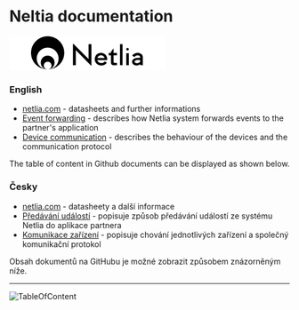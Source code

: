 # Neltia documentation
![Logo](/images/netlia_280x60_black.png)

### English
* [netlia.com](https://netlia.com/en/senzory-netlia/) - datasheets and further informations
* [Event forwarding](EventForwarding/EventForwarding.md) - describes how Netlia system forwards events to the partner's application
* [Device communication](DeviceComunication/DeviceComunication.md) - describes the behaviour of the devices and the communication protocol

The table of content in Github documents can be displayed as shown below.


### Česky
* [netlia.com](https://netlia.com/cs/senzory-netlia/) - datasheety a další informace
* [Předávání událostí](EventForwarding/EventForwarding_CZ.md) - popisuje způsob předávání událostí ze systému Netlia do aplikace partnera
* [Komunikace zařízení](DeviceComunication/DeviceComunication_CZ.MD) - popisuje chování jednotlivých zařízení a společný komunikační protokol

Obsah dokumentů na GitHubu je možné zobrazit způsobem znázorněným níže.

---
![TableOfContent](/images/table-of-contents.webp)